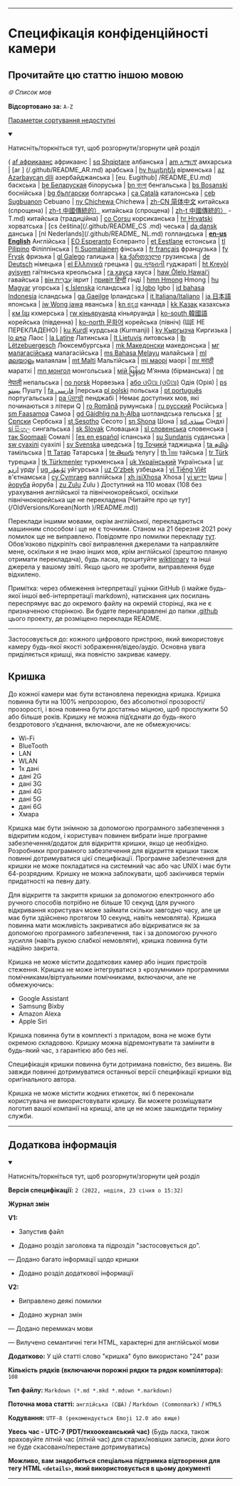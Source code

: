 
***

# Специфікація конфіденційності камери

## Прочитайте цю статтю іншою мовою

_🌐 Список мов_

**Відсортовано за:** `A-Z`

[Параметри сортування недоступні](https://github.com/seanpm2001/Camera-privacy-specification/)

<details open><summary><p>Натисніть/торкніться тут, щоб розгорнути/згорнути цей розділ</p></summary>

( [af африкаанс](/.github/README_AF.md) африкаанс | [sq Shqiptare](/.github/README_SQ.md) албанська | [am አማርኛ](/.github/README_AM.md) амхарська | [ar ] (/.github/README_AR.md) арабська | [hy հայերեն](/.github/README_HY.md) вірменська | [az Azərbaycan dili](/.github/README_AZ.md) азербайджанська | [eu. Eugithub] /README_EU.md) баскська | [be Беларуская](/.github/README_BE.md) білоруська | [bn বাংলা](/.github/README_BN.md) бенгальська | [bs Bosanski](/.github/README_BS.md) боснійська | [bg български](/.github/README_BG.md) болгарська | [ca Català](/.github/README_CA.md) каталонська | [ceb Sugbuanon](/.github/README_CEB.md) Cebuano | [ny Chichewa ](/.github/README_NY.md) Chichewa | [zh-CN 简体中文](/.github/README_ZH-CN.md) китайська (спрощена) | [zh-t 中國傳統的）](/.github/README_ZH-CN.md) китайська (спрощена) | [zh-t 中國傳統的）](/.github/README_ZH-CN.md) -T.md) китайська (традиційна) | [co Corsu](/.github/README_CO.md) корсиканська | [hr Hrvatski](/.github/README_HR.md) хорватська | [cs čeština](/.github/README_CS .md) чеська | [da dansk](README_DA.md) данська | [nl Nederlands](/.github/README_ NL.md) голландська | [**en-us English**](/.github/README.md) Англійська | [EO Esperanto](/.github/README_EO.md) Есперанто | [et Eestlane](/.github/README_ET.md) естонська | [tl Pilipino](/.github/README_TL.md) Філіппінська | [fi Suomalainen](/.github/README_FI.md) фінська | [fr français](/.github/README_FR.md) французька | [fy Frysk](/.github/README_FY.md) фризька | [gl Galego](/.github/README_GL.md) галицька | [ka ქართველი](/.github/README_KA) грузинська | [de Deutsch](/.github/README_DE.md) німецька | [el Ελληνικά](/.github/README_EL.md) грецька | [gu ગુજરાતી](/.github/README_GU.md) гуджараті | [ht Kreyòl ayisyen](/.github/README_HT.md) гаїтянська креольська | [га хауса](/.github/README_HA.md) хауса | [haw Ōlelo Hawaiʻi](/.github/README_HAW.md) гавайська | [він עִברִית](/.github/README_HE.md) іврит | [привіт हिन्दी](/.github/README_HI.md) гінді | [hmn Hmong](/.github/README_HMN.md) Hmong | [hu Magyar](/.github/README_HU.md) угорська | [є Íslenska](/.github/README_IS.md) ісландська | [ig Igbo](/.github/README_IG.md) Igbo | [id bahasa Indonesia](/.github/README_ID.md) ісландська | [ga Gaeilge](/.github/README_GA.md) Ірландська | [it Italiana/Italiano](/.github/README_IT.md) | [ja 日本語](/.github/README_JA.md) японська | [jw Wong jawa](/.github/README_JW.md) яванська | [kn ಕನ್ನಡ](/.github/README_KN.md) каннада | [kk Қазақ](/.github/README_KK.md) казахська | [км ខ្មែរ](/.github/README_KM.md) кхмерська | [rw кіньяруанда](/.github/README_RW.md) кіньяруанда | [ko-south 韓國語](/.github/README_KO_SOUTH.md) корейська (південна) | [ko-north 문화어](README_KO_NORTH.md) корейська (північ) (ЩЕ НЕ ПЕРЕКЛАДЕНО) | [ku Kurdî](/.github/README_KU.md) курдська (Kurmanji) | [ky Кыргызча](/.github/README_KY.md) Киргизька | [lo ລາວ](/.github/README_LO.md) Лаос | [la Latine](/.github/README_LA.md) Латинська | [lt Lietuvis](/.github/README_LT.md) литовська | [lb Lëtzebuergesch](/.github/README_LB.md) Люксембургська | [mk Македонски](/.github/README_MK.md) македонська | [мг малагасійська](/.github/README_MG.md) малагасійська | [ms Bahasa Melayu](/.github/README_MS.md) малайська | [ml മലയാളം](/.github/README_ML.md) малаялам | [mt Malti](/.github/README_MT.md) Мальтійська | [mi маорі](/.github/README_MI.md) маорі | [mr मराठी](/.github/README_MR.md) маратхі | [mn монгол](/.github/README_MN.md) монгольська | [мій မြန်မာ](/.github/README_MY.md) М’янма (бірманська) | [ne नेपाली](/.github/README_NE.md) непальська | [no norsk](/.github/README_NO.md) Норвезька | [або ଓଡିଆ (ଓଡିଆ)](/.github/README_OR.md) Одія (Орія) | [ps پښتو](/.github/README_PS.md) Пушту | [fa فارسی](/.github/README_FA.md) |перська [pl polski](/.github/README_PL.md) польська | [pt português](/.github/README_PT.md) португальська | [pa ਪੰਜਾਬੀ](/.github/README_PA.md) пенджабі | Немає доступних мов, які починаються з літери Q | [ro Română](/.github/README_RO.md) румунська | [ru русский](/.github/README_RU.md) Російська | [sm Faasamoa](/.github/README_SM.md) Самоа | [gd Gàidhlig na h-Alba](/.github/README_GD.md) шотландська гельська | [sr Српски](/.github/README_SR.md) Сербська | [st Sesotho](/.github/README_ST.md) Сесото | [sn Shona](/.github/README_SN.md) Шона | [sd سنڌي](/.github/README_SD.md) Сіндхі | [si සිංහල](/.github/README_SI.md) сингальська | [sk Slovak](/.github/README_SK.md) Словацька | [sl словенська](/.github/README_SL.md) словенська | [так Soomaali](/.github/README_SO.md) Сомалі | [[es en español](/.github/README_ES.md) іспанська | [su Sundanis](/.github/README_SU.md) суданська | [sw суахілі](/.github/README_SW.md) суахілі | [sv Svenska](/.github/README_SV.md) шведська | [tg Тоҷикӣ](/.github/README_TG.md) таджицька | [ta தமிழ்](/.github/README_TA.md) тамільська | [tt Татар](/.github/README_TT.md) Татарська | [te తెలుగు](/.github/README_TE.md) телугу | [th ไทย](/.github/README_TH.md) тайська | [tr Türk](/.github/README_TR.md) турецька | [tk Türkmenler](/.github/README_TK.md) туркменська | [uk Український](/.github/README_UK.md) Українська | [ur اردو](/.github/README_UR.md) урду | [ug ئۇيغۇر](/.github/README_UG.md) уйгурська | [uz O'zbek](/.github/README_UZ.md) узбецька | [vi Tiếng Việt](/.github/README_VI.md) в'єтнамська | [cy Cymraeg](/.github/README_CY.md) валлійська | [xh isiXhosa](/.github/README_XH.md) Xhosa | [yi יידיש](/.github/README_YI.md) Ідиш | [йоруба](/.github/README_YO.md) йоруба | [zu Zulu](/.github/README_ZU.md) Zulu ) Доступний на 110 мовах (108 без урахування англійської та північнокорейської, оскільки північнокорейська ще не перекладена [Читайте про це тут](/OldVersions/Korean(North )/README.md))

Переклади іншими мовами, окрім англійської, перекладаються машинним способом і ще не є точними. Станом на 21 березня 2021 року помилок ще не виправлено. Повідомте про помилки перекладу [тут](https://github.com/seanpm2001/SeansLifeArchive_Extras_Wikipedia/issues/). Обов’язково підкріпіть свої виправлення джерелами та направляйте мене, оскільки я не знаю інших мов, крім англійської (зрештою планую отримати перекладача), будь ласка, процитуйте [wiktionary](https://en.wiktionary.org) та інші джерела у вашому звіті. Якщо цього не зробити, виправлення буде відхилено.

Примітка: через обмеження інтерпретації уцінки GitHub (і майже будь-якої іншої веб-інтерпретації markdown), натискання цих посилань переспрямує вас до окремого файлу на окремій сторінці, яка не є призначеною сторінкою. Ви будете перенаправлені до папки [.github](/.github/) цього проекту, де розміщено переклади README.

</details>

---

Застосовується до: кожного цифрового пристрою, який використовує камеру будь-якої якості зображення/відео/аудіо. Основна увага приділяється кришці, яка повністю закриває камеру.

## Кришка

До кожної камери має бути встановлена ​​перекидна кришка. Кришка повинна бути на 100% непрозорою, без абсолютної прозорості/прозорості, і вона повинна бути достатньо міцною, щоб прослужити 50 або більше років. Кришку не можна під’єднати до будь-якого бездротового з’єднання, включаючи, але не обмежуючись:

- Wi-Fi
- BlueTooth
- LAN
- WLAN
- 1x дані
- дані 2G
- дані 3G
- дані 4G
- дані 5G
- дані 6G
- Хмара

Кришка має бути знімною за допомогою програмного забезпечення з відкритим кодом, і користувач повинен вибрати інше програмне забезпечення/додаток для відкриття кришки, якщо це необхідно. Розробники програмного забезпечення для відкриття кришки також повинні дотримуватися цієї специфікації. Програмне забезпечення для кришки не може покладатися на системний час або час UNIX і має бути 64-розрядним. Кришку не можна заблокувати, щоб закінчився термін придатності на певну дату.

Для відкриття та закриття кришки за допомогою електронного або ручного способів потрібно не більше 10 секунд (для ручного відкривання користувач може займати скільки завгодно часу, але це має бути здійснено протягом 10 секунд, навіть немовлята). Кришка повинна мати можливість закриватися або відкриватися як за допомогою програмного забезпечення, так і за допомогою ручного зусилля (навіть рукою слабкої немовляти), кришка повинна бути надійно закрита.

Кришка не може містити додаткових камер або інших пристроїв стеження. Кришка не може інтегруватися з «розумними» програмними помічниками/віртуальними помічниками, включаючи, але не обмежуючись:

* Google Assistant
* Samsung Bixby
* Amazon Alexa
* Apple Siri

Кришка повинна бути в комплекті з приладом, вона не може бути окремою складовою. Кришку можна відремонтувати та замінити в будь-який час, з гарантією або без неї.

Специфікація кришки повинна бути дотримана повністю, без вишень. Ви завжди повинні дотримуватися останньої версії специфікації кришки від оригінального автора.

Кришка не може містити жодних етикеток, які б переконали користувача не використовувати кришку. Ви можете розміщувати логотип вашої компанії на кришці, але це не може зашкодити терміну служби.

***

## Додаткова інформація

<details open><summary><p>Натисніть/торкніться тут, щоб розгорнути/згорнути цей розділ</p></summary>

**Версія специфікації:** `2 (2022, неділя, 23 січня о 15:32)`

**Журнал змін**

**V1:**

- Запустив файл

- Додано розділ заголовка та підрозділ "застосовується до".

— Додано багато інформації щодо кришки

- Додано розділ додаткової інформації

**V2:**

- Виправлено деякі помилки

- Додано журнал змін

— Додано перемикач мови

— Вилучено семантичні теги HTML, характерні для англійської мови

**Додатково:** У цій статті слово "кришка" було використано "24" рази

**Кількість рядків (включаючи порожні рядки та рядок компілятора):** `108`

**Тип файлу:** `Markdown (*.md *.mkd *.mdown *.markdown)`

**Поточна мова статті:** `англійська (США)` / `Markdown (Commonmark)` / `HTML5`

**Кодування:** `UTF-8 (рекомендується Emoji 12.0 або вище)`

**Увесь час - UTC-7 (PDT/тихоокеанський час)** (Будь ласка, також враховуйте літній час (літній час) для старих/новіших записів, доки його не буде скасовано/перестане дотримуватись)

**Можливо, вам знадобиться спеціальна підтримка відтворення для тегу HTML `<details>`, який використовується в цьому документі**

</details>

***
